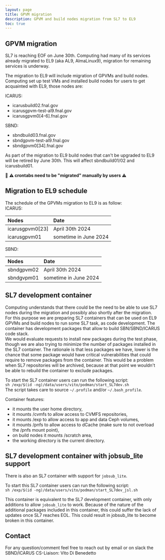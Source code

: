 ```yaml
---
layout: page
title: GPVM migration
description: GPVM and build nodes migration from SL7 to EL9
toc: true
---
```


GPVM migration
------------------------------------------------------------------------------------------------

SL7 is reaching EOF on June 30th.
Computing had many of its services already migrated to EL9 (aka AL9, AlmaLinux9),
migration for remaining services is underway.

The migration to EL9 will include migration of GPVMs and build nodes.
Computing set up test VMs and installed build nodes for users to get acquainted with EL9, those nodes are:

ICARUS:
- icarusbuild02.fnal.gov
- icarusgpvm-test-al9.fnal.gov
- icarusgpvm0[4-6].fnal.gov

SBND:
- sbndbuild03.fnal.gov
- sbndgpvm-test-al9.fnal.gov
- sbndgpvm0[34].fnal.gov

As part of the migration to EL9 build nodes that can't be upgraded to EL9 will be retired by June 30th.
This will affect sbndbuild01/02 and icarusbuild01.

📣 **⚠️ crontabs need to be "migrated" manually by users ⚠️**

Migration to EL9 schedule
------------------------------------------------------------------------------------------------

The schedule of the GPVMs migration to EL9 is as follow:  
ICARUS:

| Nodes            | Date |
| :----------------| :---------------------|
| icarusgpvm0[23]  | April 30th 2024 |
| icarusgpvm01     | sometime in June 2024 |

SBND:

| Nodes         | Date |
| :-------------| :--------------------- |
| sbndgpvm02    | April 30th 2024 |
| sbndgvpm01    | sometime in June 2024 |


SL7 development container
------------------------------------------------------------------------------------------------

Computing understands that there could be the need to be able to use
SL7 nodes during the migration and possibly also shortly after the migration.  
For this purpose we are preparing SL7 containers that can be used on
EL9 GPVMs and build nodes to run some SL7 task, as code development.
The container has development packages that allow to build SBN/SBND/ICARUS code stack.  
We would evaluate requests to install new packages during the test phase,
though we are also trying to minimize the number of packages installed in the SL7 container.
The rationale is that less packages we have, lower is the chance that some package would have
critical vulnerabilities that could require to remove packages from the container.
This would be a problem when SL7 repositories will be archived,
because at that point we wouldn't be able to rebuild the container to exclude packages.

To start the SL7 container users can run the following script:  
`sh /exp/$(id -ng)/data/users/vito/podman/start_SL7dev.sh`  
The script takes care to source `~/.profile` and/or `~/.bash_profile`. 

Container features:
- it mounts the user home directory,
- it mounts /cvmfs to allow access to CVMFS repositories,
- it mounts /exp to allow access to app and data Ceph volumes,
- it mounts /pnfs to allow access to dCache (make sure to not overload the /pnfs mount point),
- on build nodes it mounts /scratch area,
- the working directory is the current directory.

SL7 development container with jobsub_lite support
------------------------------------------------------------------------------------------------

There is also an SL7 container with support for `jobsub_lite`.

To start this SL7 container users can run the following script:  
`sh /exp/$(id -ng)/data/users/vito/podman/start_SL7dev_jsl.sh`  

This container is equivalent to the SL7 development container, with only additions to allow `jobsub_lite` to work.
Because of the nature of the additional packages included in this container, this could suffer the lack of updates once SL7 reaches EOL.
This could result in jobsub_lite to become broken in this container.

<!--
Grid job submission
------------------------------------------------------------------------------------------------

The SL7 development container doesn't allow the install of jobsub_lite. This means that users will need to submit jobs from the EL9 node.  
If users need to submit jobs using custom SL7 code build in the SL7 container, the code is accessible from the EL9 node,
where jobsub_lite can access the SL7 custom code to be used in grid jobs. Make sure to use the jobsub_submit option:  
`--singularity-image /cvmfs/singularity.opensciencegrid.org/fermilab/fnal-wn-sl7:latest`  
to make sure jobs on the grid run in a SL7 container.
-->

Contact
------------------------------------------------------------------------------------------------

For any question/comment feel free to reach out by email or on slack the SBND/ICARUS CS-Liaison: Vito Di Benedetto
